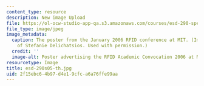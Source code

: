 ```yaml
---
content_type: resource
description: New image Upload
file: https://ol-ocw-studio-app-qa.s3.amazonaws.com/courses/esd-290-special-topics-in-supply-chain-management-spring-2005/2f15ebc64b97d4e19cfca6a76ffe99aa_esd-290s05-th.jpg
file_type: image/jpeg
image_metadata:
  caption: The poster from the January 2006 RFID conference at MIT. (Image courtesy
    of Stefanie Delichatsios. Used with permission.)
  credit: ''
  image-alt: Poster advertising the RFID Academic Convocation 2006 at MIT.
resourcetype: Image
title: esd-290s05-th.jpg
uid: 2f15ebc6-4b97-d4e1-9cfc-a6a76ffe99aa
---
```

